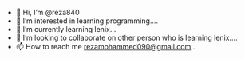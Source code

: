 - 👋 Hi, I’m @reza840
- 👀 I’m interested in learning programming....
- 🌱 I’m currently learning lenix...
- 💞️ I’m looking to collaborate on other person who is learning lenix....
- 📫 How to reach me rezamohammed090@gmail.com...

<!---
reza840/reza840 is a ✨ special ✨ repository because its `README.md` (this file) appears on your GitHub profile.
You can click the Preview link to take a look at your changes.
--->
